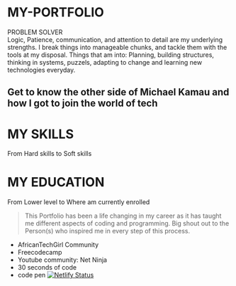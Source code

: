 # MY-PORTFOLIO

PROBLEM SOLVER <br>
Logic, Patience, communication, and attention to detail are my underlying strengths. 
I break things into manageable chunks, and tackle them with the tools at my disposal. 
Things that am into: 
Planning, building structures, thinking in systems, puzzels, adapting to change 
and learning new technologies everyday.

## Get to know the other side of Michael Kamau and how I got to join the world of tech

# MY SKILLS
From Hard skills to Soft skills

# MY EDUCATION
From Lower level to Where am currently enrolled

>This Portfolio has been a life changing in my career as it has taught me different aspects
>of coding and programming. Big shout out to the Person(s) who inspired me
>in every step of this process. 
* AfricanTechGirl Community 
* Freecodecamp
* Youtube community: Net Ninja
* 30 seconds of code
* code pen 
[![Netlify Status](https://api.netlify.com/api/v1/badges/93104372-2669-43d2-a472-a96f4f7a0836/deploy-status)](https://app.netlify.com/sites/michaelsportfolio/deploys)
